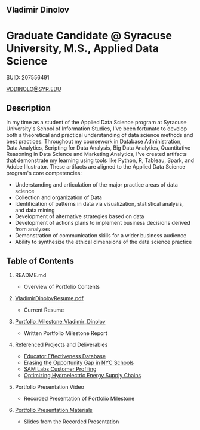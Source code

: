 ## Vladimir Dinolov
# Graduate Candidate @ Syracuse University, M.S., Applied Data Science
SUID: 207556491

VDDINOLO@SYR.EDU

## Description

In my time as a student of the Applied Data Science program at Syracuse University's School of Information Studies, I've been fortunate to develop both a theoretical and practical understanding of data science methods and best practices. Throughout my coursework in Database Administration, Data Analytics, Scripting for Data Analysis, Big Data Analytics, Quantitative Reasoning in Data Science and Marketing Analytics, I've created artifacts that demonstrate my learning using tools like Python, R, Tableau, Spark, and Adobe Illustrator. These artifacts are aligned to the Applied Data Science program's core competencies: 

* Understanding and articulation of the major practice areas of data science
* Collection and organization of Data
* Identification of patterns in data via visualization, statistical analysis, and data mining
* Development of alternative strategies based on data
* Development of actions plans to implement business decisions derived from analyses
* Demonstration of communication skills for a wider business audience
* Ability to synthesize the ethical dimensions of the data science practice

## Table of Contents
1. README.md 
    - Overview of Portfolio Contents

2. [VladimirDinolovResume.pdf](https://github.com/vladimir-dinolov/Syracuse-Portfolio-Milestone/blob/main/Vladimir_Dinolov_Resume.pdf)
    - Current Resume

3. [Portfolio_Milestone_Vladimir_Dinolov](https://github.com/vladimir-dinolov/Syracuse-Portfolio-Milestone/blob/main/Vladimir_Dinolov_Portfolio_Milestone.pdf)
    - Written Portfolio Milestone Report

4. Referenced Projects and Deliverables
    * [Educator Effectiveness Database](https://github.com/vladimir-dinolov/educator_effectiveness_db)
    * [Erasing the Opportunity Gap in NYC Schools](https://github.com/vladimir-dinolov/NYDOE.git)
    * [SAM Labs Customer Profiling](https://github.com/vladimir-dinolov/samlabs_customerprofiling)
    * [Optimizing Hydroelectric Energy Supply Chains](https://github.com/vladimir-dinolov/Hydro.git)
  
5. Portfolio Presentation Video
    - Recorded Presentation of Portfolio Milestone

6. [Portfolio Presentation Materials](https://github.com/vladimir-dinolov/Syracuse-Portfolio-Milestone/blob/main/Vladimir_Dinolov_Final_Portfolio_Presentation.pdf)
    - Slides from the Recorded Presentation
